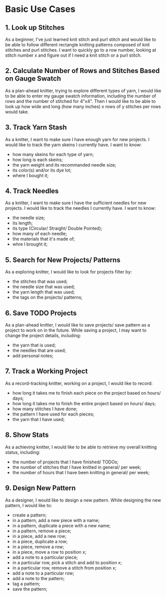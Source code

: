 # Basic Use Cases

## 1. Look up Stitches
As a beginner, I've just learned knit stitch and purl stitch and would like to be able to follow different rectangle knitting patterns composed of knit stitches and purl stitches. I want to quickly go to a row number, looking at stitch number x and figure out if I need a knit stitch or a purl stitch.

## 2. Calculate Number of Rows and Stitches Based on Gauge Swatch
As a plan-ahead knitter, trying to explore different types of yarn, I would like to be able to enter my gauge swatch information, including the number of rows and the number of stitched for 4"x4". Then I would like to be able to look up how wide and long (how many inches) x rows of y stitches per rows would take.

## 3. Track Yarn Stash
As a knitter, I want to make sure I have enough yarn for new projects. I would like to track the yarn skeins I currently have. I want to know:
* how many skeins for each type of yarn;
* how long is each skeins;
* the yarn weight and its recommanded needle size;
* its color(s) and/or its dye lot;
* where I bought it;

## 4. Track Needles
As a knitter, I want to make sure I have the sufficient needles for new projects. I would like to track the needles I currently have. I want to know:
* the needle size;
* its length;
* its type (Circular/ Straight/ Double Pointed);
* how many of each needle;
* the materials that it's made of;
* whre I brought it;

## 5. Search for New Projects/ Patterns
As a exploring knitter, I would like to look for projects filter by:
* the stitches that was used;
* the needle size that was used;
* the yarn length that was used;
* the tags on the projects/ patterns;

## 6. Save TODO Projects
As a plan-ahead knitter, I would like to save projects/ save pattern as a project to work on in the future. While saving a project, I may want to change the project details, including:
* the yarn that is used;
* the needles that are used;
* add personal notes;

## 7. Track a Working Project
As a record-tracking knitter, working on a project, I would like to record:
* how long it takes me to finish each piece on the project based on hours/ days;
* how long it takes me to finish the entire project based on hours/ days;
* how many stitches I have done;
* the pattern I have used for each pieces;
* the yarn that I have used;

## 8. Show Stats
As a achieving knitter, I would like to be able to retrieve my overall knitting status, including:
* the number of projects that I have finished/ TODOs;
* the number of stitches that I have knitted in general/ per week;
* the number of hours that I have been knitting in general/ per week;

## 9. Design New Pattern
As a designer, I would like to design a new pattern. While designing the new pattern, I would like to:
* create a pattern;
* in a pattern, add a new piece with a name;
* in a pattern, duplicate a piece with a new name;
* in a pattern, remove a piece;
* in a piece, add a new row;
* in a piece, duplicate a row;
* in a piece, remove a row;
* in a piece, move a row to position x;
* add a note to a particular piece;
* in a particular row, pick a stitch and add to position x;
* in a particular row, remove a stitch from position x;
* add a note to a particular row;
* add a note to the pattern;
* tag a pattern;
* save the pattern;
